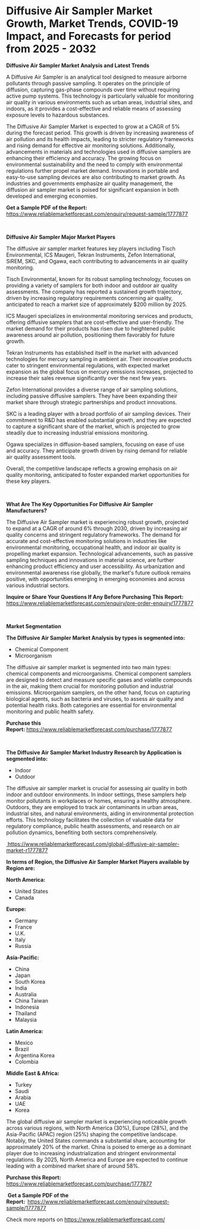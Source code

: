<p><h1>Diffusive Air Sampler Market Growth, Market Trends, COVID-19 Impact, and Forecasts for period from 2025 - 2032</h1></p><p><strong>Diffusive Air Sampler Market Analysis and Latest Trends</strong></p>
<p><p>A Diffusive Air Sampler is an analytical tool designed to measure airborne pollutants through passive sampling. It operates on the principle of diffusion, capturing gas-phase compounds over time without requiring active pump systems. This technology is particularly valuable for monitoring air quality in various environments such as urban areas, industrial sites, and indoors, as it provides a cost-effective and reliable means of assessing exposure levels to hazardous substances.</p><p>The Diffusive Air Sampler Market is expected to grow at a CAGR of 5% during the forecast period. This growth is driven by increasing awareness of air pollution and its health impacts, leading to stricter regulatory frameworks and rising demand for effective air monitoring solutions. Additionally, advancements in materials and technologies used in diffusive samplers are enhancing their efficiency and accuracy. The growing focus on environmental sustainability and the need to comply with environmental regulations further propel market demand. Innovations in portable and easy-to-use sampling devices are also contributing to market growth. As industries and governments emphasize air quality management, the diffusion air sampler market is poised for significant expansion in both developed and emerging economies.</p></p>
<p><strong>Get a Sample PDF of the Report:&nbsp;</strong> <a href="https://www.reliablemarketforecast.com/enquiry/request-sample/1777877?utm_campaign=2483&utm_medium=2&utm_source=Github&utm_content=ia&utm_term=27022025&utm_id=diffusive-air-sampler">https://www.reliablemarketforecast.com/enquiry/request-sample/1777877</a></p>
<p>&nbsp;</p>
<p><strong>Diffusive Air Sampler Major Market Players</strong></p>
<p><p>The diffusive air sampler market features key players including Tisch Environmental, ICS Maugeri, Tekran Instruments, Zefon International, SiREM, SKC, and Ogawa, each contributing to advancements in air quality monitoring.</p><p>Tisch Environmental, known for its robust sampling technology, focuses on providing a variety of samplers for both indoor and outdoor air quality assessments. The company has reported a sustained growth trajectory, driven by increasing regulatory requirements concerning air quality, anticipated to reach a market size of approximately $200 million by 2025.</p><p>ICS Maugeri specializes in environmental monitoring services and products, offering diffusive samplers that are cost-effective and user-friendly. The market demand for their products has risen due to heightened public awareness around air pollution, positioning them favorably for future growth.</p><p>Tekran Instruments has established itself in the market with advanced technologies for mercury sampling in ambient air. Their innovative products cater to stringent environmental regulations, with expected market expansion as the global focus on mercury emissions increases, projected to increase their sales revenue significantly over the next few years.</p><p>Zefon International provides a diverse range of air sampling solutions, including passive diffusive samplers. They have been expanding their market share through strategic partnerships and product innovations.</p><p>SKC is a leading player with a broad portfolio of air sampling devices. Their commitment to R&D has enabled substantial growth, and they are expected to capture a significant share of the market, which is projected to grow steadily due to increasing industrial emissions monitoring.</p><p>Ogawa specializes in diffusion-based samplers, focusing on ease of use and accuracy. They anticipate growth driven by rising demand for reliable air quality assessment tools. </p><p>Overall, the competitive landscape reflects a growing emphasis on air quality monitoring, anticipated to foster expanded market opportunities for these key players.</p></p>
<p>&nbsp;</p>
<p><strong>What Are The Key Opportunities For Diffusive Air Sampler Manufacturers?</strong></p>
<p><p>The Diffusive Air Sampler market is experiencing robust growth, projected to expand at a CAGR of around 6% through 2030, driven by increasing air quality concerns and stringent regulatory frameworks. The demand for accurate and cost-effective monitoring solutions in industries like environmental monitoring, occupational health, and indoor air quality is propelling market expansion. Technological advancements, such as passive sampling techniques and innovations in material science, are further enhancing product efficiency and user accessibility. As urbanization and environmental awareness rise globally, the market's future outlook remains positive, with opportunities emerging in emerging economies and across various industrial sectors.</p></p>
<p><strong>Inquire or Share Your Questions If Any Before Purchasing This Report:</strong> <a href="https://www.reliablemarketforecast.com/enquiry/pre-order-enquiry/1777877?utm_campaign=2483&utm_medium=2&utm_source=Github&utm_content=ia&utm_term=27022025&utm_id=diffusive-air-sampler">https://www.reliablemarketforecast.com/enquiry/pre-order-enquiry/1777877</a></p>
<p>&nbsp;</p>
<p><strong>Market Segmentation</strong></p>
<p><strong>The Diffusive Air Sampler Market Analysis by types is segmented into:</strong></p>
<p><ul><li>Chemical Component</li><li>Microorganism</li></ul></p>
<p><p>The diffusive air sampler market is segmented into two main types: chemical components and microorganisms. Chemical component samplers are designed to detect and measure specific gases and volatile compounds in the air, making them crucial for monitoring pollution and industrial emissions. Microorganism samplers, on the other hand, focus on capturing biological agents, such as bacteria and viruses, to assess air quality and potential health risks. Both categories are essential for environmental monitoring and public health safety.</p></p>
<p><strong>Purchase this Report:&nbsp;</strong><a href="https://www.reliablemarketforecast.com/purchase/1777877?utm_campaign=2483&utm_medium=2&utm_source=Github&utm_content=ia&utm_term=27022025&utm_id=diffusive-air-sampler">https://www.reliablemarketforecast.com/purchase/1777877</a></p>
<p>&nbsp;</p>
<p><strong>The Diffusive Air Sampler Market Industry Research by Application is segmented into:</strong></p>
<p><ul><li>Indoor</li><li>Outdoor</li></ul></p>
<p><p>The diffusive air sampler market is crucial for assessing air quality in both indoor and outdoor environments. In indoor settings, these samplers help monitor pollutants in workplaces or homes, ensuring a healthy atmosphere. Outdoors, they are employed to track air contaminants in urban areas, industrial sites, and natural environments, aiding in environmental protection efforts. This technology facilitates the collection of valuable data for regulatory compliance, public health assessments, and research on air pollution dynamics, benefiting both sectors comprehensively.</p></p>
<p><a href="https://www.reliablemarketforecast.com/global-diffusive-air-sampler-market-r1777877?utm_campaign=2483&utm_medium=2&utm_source=Github&utm_content=ia&utm_term=27022025&utm_id=diffusive-air-sampler">&nbsp;https://www.reliablemarketforecast.com/global-diffusive-air-sampler-market-r1777877</a></p>
<p><strong>In terms of Region, the Diffusive Air Sampler Market Players available by Region are:</strong></p>
<p>
    <p> <strong> North America: </strong>
        <ul>
            <li>United States</li>
            <li>Canada</li>
        </ul>
        </p> 
    <p> <strong> Europe: </strong>
        <ul>
            <li>Germany</li>
            <li>France</li>
            <li>U.K.</li>
            <li>Italy</li>
            <li>Russia</li>
        </ul>
        </p> 
    <p> <strong> Asia-Pacific: </strong>
        <ul>
            <li>China</li>
            <li>Japan</li>
            <li>South Korea</li>
            <li>India</li>
            <li>Australia</li>
            <li>China Taiwan</li>
            <li>Indonesia</li>
            <li>Thailand</li>
            <li>Malaysia</li>
        </ul>
        </p> 
    <p> <strong> Latin America: </strong>
        <ul>
            <li>Mexico</li>
            <li>Brazil</li>
            <li>Argentina Korea</li>
            <li>Colombia</li>
        </ul>
        </p> 
    <p> <strong> Middle East & Africa: </strong>
        <ul>
            <li>Turkey</li>
            <li>Saudi</li>
            <li>Arabia</li>
            <li>UAE</li>
            <li>Korea</li>
        </ul>
    </p>
    </p>
<p><p>The global diffusive air sampler market is experiencing noticeable growth across various regions, with North America (30%), Europe (28%), and the Asia-Pacific (APAC) region (25%) shaping the competitive landscape. Notably, the United States commands a substantial share, accounting for approximately 20% of the market. China is poised to emerge as a dominant player due to increasing industrialization and stringent environmental regulations. By 2025, North America and Europe are expected to continue leading with a combined market share of around 58%.</p></p>
<p><strong>Purchase this Report: </strong><a href="https://www.reliablemarketforecast.com/purchase/1777877?utm_campaign=2483&utm_medium=2&utm_source=Github&utm_content=ia&utm_term=27022025&utm_id=diffusive-air-sampler">https://www.reliablemarketforecast.com/purchase/1777877</a></p>
<p>&nbsp;<strong>Get a Sample PDF of the Report:&nbsp;&nbsp;</strong><a href="https://www.reliablemarketforecast.com/enquiry/request-sample/1777877?utm_campaign=2483&utm_medium=2&utm_source=Github&utm_content=ia&utm_term=27022025&utm_id=diffusive-air-sampler">https://www.reliablemarketforecast.com/enquiry/request-sample/1777877</a></p>
<p><strong></strong></p>
<p>Check more reports on <a href="https://www.reliablemarketforecast.com/?utm_campaign=2483&utm_medium=2&utm_source=Github&utm_content=ia&utm_term=27022025&utm_id=diffusive-air-sampler">https://www.reliablemarketforecast.com/</a></p>